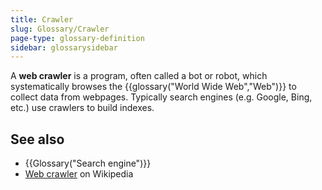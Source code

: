 ```yaml
---
title: Crawler
slug: Glossary/Crawler
page-type: glossary-definition
sidebar: glossarysidebar
---
```



A **web crawler** is a program, often called a bot or robot, which systematically browses the {{glossary("World Wide Web","Web")}} to collect data from webpages. Typically search engines (e.g. Google, Bing, etc.) use crawlers to build indexes.

## See also

- {{Glossary("Search engine")}}
- [Web crawler](https://en.wikipedia.org/wiki/Web_crawler) on Wikipedia
